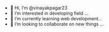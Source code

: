 - 👋 Hi, I’m @vinayakpagar23
- 👀 I’m interested in developing field ...
- 🌱 I’m currently learning web development...
- 💞️ I’m looking to collaborate on new things ...


<!---
vinayakpagar23/vinayakpagar23 is a ✨ special ✨ repository because its `README.md` (this file) appears on your GitHub profile.
You can click the Preview link to take a look at your changes.
--->
